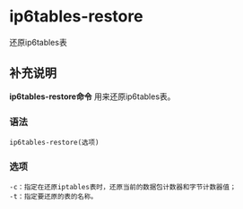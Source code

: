 ip6tables-restore
===

还原ip6tables表

## 补充说明

**ip6tables-restore命令** 用来还原ip6tables表。

### 语法

```shell
ip6tables-restore(选项)
```

### 选项

```shell
-c：指定在还原iptables表时，还原当前的数据包计数器和字节计数器值；
-t：指定要还原的表的名称。
```


<!-- Linux命令行搜索引擎：https://jaywcjlove.github.io/linux-command/ -->